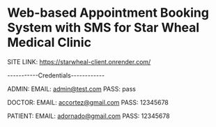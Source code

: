 # Web-based Appointment Booking System with SMS for Star Wheal Medical Clinic

SITE LINK: https://starwheal-client.onrender.com/

-----------Credentials------------

ADMIN:
EMAIL: admin@test.com
PASS: pass

DOCTOR:
EMAIL: accortez@gmail.com
PASS: 12345678

PATIENT:
EMAIL: adornado@gmail.com
PASS: 12345678
